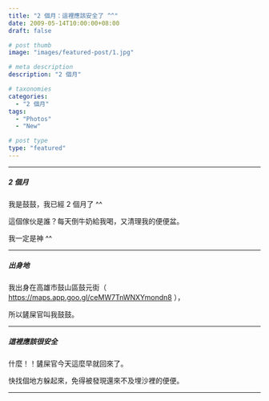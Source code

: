 ```yaml
---
title: "2 個月：這裡應該安全了 ^^"
date: 2009-05-14T10:00:00+08:00
draft: false

# post thumb
image: "images/featured-post/1.jpg"

# meta description
description: "2 個月"

# taxonomies
categories:
  - "2 個月"
tags:
  - "Photos"
  - "New"

# post type
type: "featured"
---
```


<hr>

##### 2 個月

我是鼓鼓，我已經 2 個月了 ^^

這個傢伙是誰？每天倒牛奶給我喝，又清理我的便便盆。

我一定是神 ^^

<hr>


##### 出身地

我出身在高雄市鼓山區鼓元街（ https://maps.app.goo.gl/ceMW7TnWNXYmondn8 ），

所以鏟屎官叫我鼓鼓。


<hr>

##### 這裡應該很安全

什麼！！鏟屎官今天這麼早就回來了。

快找個地方躲起來，免得被發現還來不及埋沙裡的便便。


<hr>


